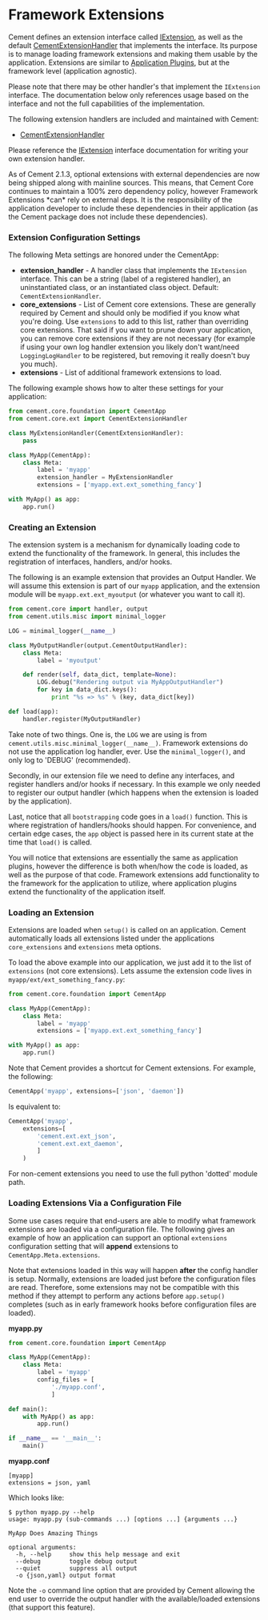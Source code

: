 # Framework Extensions

Cement defines an extension interface called [IExtension](/%7B%7B%20version%20%7D%7D/api/core/extension.html#cement.core.extension.IExtension), as well as the default [CementExtensionHandler](/%7B%7B%20version%20%7D%7D/api/core/extension.html#cement.core.extension.CementExtensionHandler) that implements the interface. Its purpose is to manage loading framework extensions and making them usable by the application. Extensions are similar to [Application Plugins](/%7B%7B%20version%20%7D%7D/dev/plugins.html), but at the framework level \(application agnostic\).

Please note that there may be other handler's that implement the `IExtension` interface. The documentation below only references usage based on the interface and not the full capabilities of the implementation.

The following extension handlers are included and maintained with Cement:

* [CementExtensionHandler](/%7B%7B%20version%20%7D%7D/api/core/extension.html#cement.core.extension.CementExtensionHandler)

Please reference the [IExtension](/%7B%7B%20version%20%7D%7D/api/core/extension.html#cement.core.extension.IExtension) interface documentation for writing your own extension handler.

 As of Cement 2.1.3, optional extensions with external dependencies are now being shipped along with mainline sources. This means, that Cement Core continues to maintain a 100% zero dependency policy, however Framework Extensions \*can\* rely on external deps. It is the responsibility of the application developer to include these dependencies in their application \(as the Cement package does not include these dependencies\).

### Extension Configuration Settings

The following Meta settings are honored under the CementApp:

* **extension\_handler** - A handler class that implements the `IExtension` interface. This can be a string \(label of a registered handler\), an uninstantiated class, or an instantiated class object. Default: `CementExtensionHandler`.
* **core\_extensions** - List of Cement core extensions. These are generally required by Cement and should only be modified if you know what you're doing. Use `extensions` to add to this list, rather than overriding core extensions. That said if you want to prune down your application, you can remove core extensions if they are not necessary \(for example if using your own log handler extension you likely don't want/need `LoggingLogHandler` to be registered, but removing it really doesn't buy you much\).
* **extensions** - List of additional framework extensions to load.

The following example shows how to alter these settings for your application:

```python
from cement.core.foundation import CementApp
from cement.core.ext import CementExtensionHandler

class MyExtensionHandler(CementExtensionHandler):
    pass

class MyApp(CementApp):
    class Meta:
        label = 'myapp'
        extension_handler = MyExtensionHandler
        extensions = ['myapp.ext.ext_something_fancy']

with MyApp() as app:
    app.run()
```

### Creating an Extension

The extension system is a mechanism for dynamically loading code to extend the functionality of the framework. In general, this includes the registration of interfaces, handlers, and/or hooks.

The following is an example extension that provides an Output Handler. We will assume this extension is part of our `myapp` application, and the extension module will be `myapp.ext.ext_myoutput` \(or whatever you want to call it\).

```python
from cement.core import handler, output
from cement.utils.misc import minimal_logger

LOG = minimal_logger(__name__)

class MyOutputHandler(output.CementOutputHandler):
    class Meta:
        label = 'myoutput'

    def render(self, data_dict, template=None):
        LOG.debug("Rendering output via MyAppOutputHandler")
        for key in data_dict.keys():
            print "%s => %s" % (key, data_dict[key])

def load(app):
    handler.register(MyOutputHandler)
```

Take note of two things. One is, the `LOG` we are using is from `cement.utils.misc.minimal_logger(__name__)`. Framework extensions do not use the application log handler, ever. Use the `minimal_logger()`, and only log to 'DEBUG' \(recommended\).

Secondly, in our extension file we need to define any interfaces, and register handlers and/or hooks if necessary. In this example we only needed to register our output handler \(which happens when the extension is loaded by the application\).

Last, notice that all `bootstrapping` code goes in a `load()` function. This is where registration of handlers/hooks should happen. For convenience, and certain edge cases, the `app` object is passed here in its current state at the time that `load()` is called.

You will notice that extensions are essentially the same as application plugins, however the difference is both when/how the code is loaded, as well as the purpose of that code. Framework extensions add functionality to the framework for the application to utilize, where application plugins extend the functionality of the application itself.

### Loading an Extension

Extensions are loaded when `setup()` is called on an application. Cement automatically loads all extensions listed under the applications `core_extensions` and `extensions` meta options.

To load the above example into our application, we just add it to the list of `extensions` \(not core extensions\). Lets assume the extension code lives in `myapp/ext/ext_something_fancy.py`:

```python
from cement.core.foundation import CementApp

class MyApp(CementApp):
    class Meta:
        label = 'myapp'
        extensions = ['myapp.ext.ext_something_fancy']

with MyApp() as app:
    app.run()
```

Note that Cement provides a shortcut for Cement extensions. For example, the following:

```python
CementApp('myapp', extensions=['json', 'daemon'])
```

Is equivalent to:

```python
CementApp('myapp',
    extensions=[
        'cement.ext.ext_json',
        'cement.ext.ext_daemon',
        ]
    )
```

For non-cement extensions you need to use the full python 'dotted' module path.

### Loading Extensions Via a Configuration File

Some use cases require that end-users are able to modify what framework extensions are loaded via a configuration file. The following gives an example of how an application can support an optional `extensions` configuration setting that will **append** extensions to `CementApp.Meta.extensions`.

Note that extensions loaded in this way will happen **after** the config handler is setup. Normally, extensions are loaded just before the configuration files are read. Therefore, some extensions may not be compatible with this method if they attempt to perform any actions before `app.setup()` completes \(such as in early framework hooks before configuration files are loaded\).

**myapp.py**

```python
from cement.core.foundation import CementApp

class MyApp(CementApp):
    class Meta:
        label = 'myapp'
        config_files = [
            './myapp.conf',
            ]

def main():
    with MyApp() as app:
        app.run()

if __name__ == '__main__':
    main()
```

**myapp.conf**

```text
[myapp]
extensions = json, yaml
```

Which looks like:

```text
$ python myapp.py --help
usage: myapp.py (sub-commands ...) [options ...] {arguments ...}

MyApp Does Amazing Things

optional arguments:
  -h, --help     show this help message and exit
  --debug        toggle debug output
  --quiet        suppress all output
  -o {json,yaml} output format
```

Note the `-o` command line option that are provided by Cement allowing the end user to override the output handler with the available/loaded extensions \(that support this feature\).

